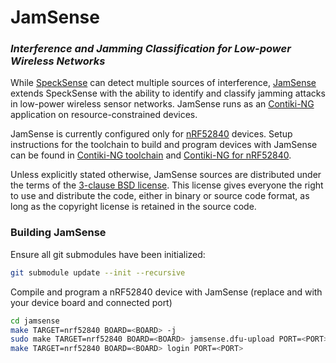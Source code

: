 # JamSense
### _Interference and Jamming Classification for Low-power Wireless Networks_

While [SpeckSense] can detect multiple sources of interference,
[JamSense] extends SpeckSense with the ability to identify and classify
jamming attacks in low-power wireless sensor networks. JamSense runs
as an [Contiki-NG] application on resource-constrained devices.

JamSense is currently configured only for [nRF52840] devices. Setup
instructions for the toolchain to build and program devices with
JamSense can be found in [Contiki-NG toolchain] and
[Contiki-NG for nRF52840].

Unless explicitly stated otherwise, JamSense sources are distributed under
the terms of the [3-clause BSD license](LICENSE.md). This license gives
everyone the right to use and distribute the code, either in binary or
source code format, as long as the copyright license is retained in
the source code.

### Building JamSense

Ensure all git submodules have been initialized:
```sh
git submodule update --init --recursive
```

Compile and program a nRF52840 device with JamSense
(replace <BOARD> and <PORT> with your device board and connected port)

```sh
cd jamsense
make TARGET=nrf52840 BOARD=<BOARD> -j
sudo make TARGET=nrf52840 BOARD=<BOARD> jamsense.dfu-upload PORT=<PORT>
make TARGET=nrf52840 BOARD=<BOARD> login PORT=<PORT>
```

[//]: # (These are reference links used in the body of this note and get stripped out when the markdown processor does its job. There is no need to format nicely because it shouldn't be seen. Thanks SO - http://stackoverflow.com/questions/4823468/store-comments-in-markdown-syntax)

   [SpeckSense]: <https://doi.org/10.1007/978-3-319-15582-1_3>
   [JamSense]: <https://doi.org/10.23919/WMNC53478.2021.9619007>
   [Contiki-NG]: <https://github.com/contiki-ng/contiki-ng>
   [nRF52840]: <https://www.nordicsemi.com/Products/Low-power-short-range-wireless/nRF52840>
   [Contiki-NG toolchain]: <https://github.com/contiki-ng/contiki-ng/wiki/Toolchain-installation-on-Linux>
   [Contiki-NG for nRF52840]: <https://github.com/contiki-ng/contiki-ng/wiki/Platform-nrf52840>
